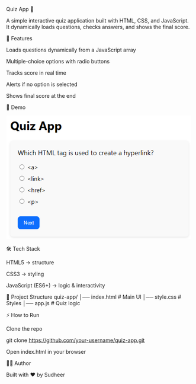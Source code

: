 Quiz App 🎯

A simple interactive quiz application built with HTML, CSS, and JavaScript.
It dynamically loads questions, checks answers, and shows the final score.

🚀 Features

Loads questions dynamically from a JavaScript array

Multiple-choice options with radio buttons

Tracks score in real time

Alerts if no option is selected

Shows final score at the end

📸 Demo

![Quiz App Screenshot](img/Screenshot%202025-09-15%20084955.png)

🛠️ Tech Stack

HTML5 → structure

CSS3 → styling

JavaScript (ES6+) → logic & interactivity

📂 Project Structure
quiz-app/
│── index.html    # Main UI
│── style.css     # Styles
│── app.js        # Quiz logic

⚡ How to Run

Clone the repo

git clone https://github.com/your-username/quiz-app.git


Open index.html in your browser

👨‍💻 Author

Built with ❤️ by Sudheer